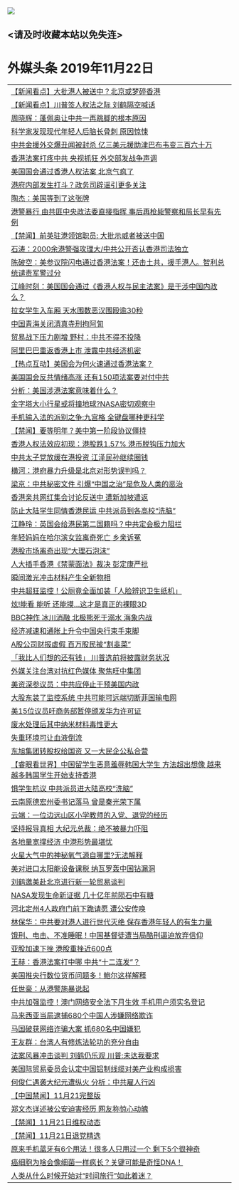 
<tr>
  <td align=center><img src="https://cdn.jsdelivr.net/gh/gyoupiodf/im1/%E5%BE%AE%E4%BF%A1%E8%AF%B4%E6%98%8E4.jpg" /></td>  
</tr>

## <请及时收藏本站以免失连> </a>
# 外媒头条 2019年11月22日</a>

<table>

<tr><td colspan="2" align="left"><a href="https://xball.casa/oo.aspx?name=c1097960&key=eqxowaguscvmxdgc&from=gy">【新闻看点】大批港人被送中？北京或梦碎香港</a></td></tr>
<tr><td colspan="2" align="left"><a href="https://xball.casa/oo.aspx?name=c1097959&key=eqxowaguscvmxdgc&from=gy">【新闻看点】川普签人权法之际 刘鹤隔空喊话</a></td></tr>
<tr><td colspan="2" align="left"><a href="https://xball.casa/oo.aspx?name=c1097983&key=eqxowaguscvmxdgc&from=gy">周晓辉：蓬佩奥让中共一再跳脚的根本原因</a></td></tr>
<tr><td colspan="2" align="left"><a href="https://xball.casa/oo.aspx?name=c1098004&key=eqxowaguscvmxdgc&from=gy">科学家发现现代年轻人后脑长骨刺 原因惊悚</a></td></tr>
<tr><td colspan="2" align="left"><a href="https://xball.casa/oo.aspx?name=c1098038&key=eqxowaguscvmxdgc&from=gy">中共金援外交爆丑闻被封杀 亿三美元援助津巴布韦变三百六十万</a></td></tr>
<tr><td colspan="2" align="left"><a href="https://xball.casa/oo.aspx?name=c1097984&key=eqxowaguscvmxdgc&from=gy">香港法案打疼中共 央视抓狂 外交部发战争声调</a></td></tr>
<tr><td colspan="2" align="left"><a href="https://xball.casa/oo.aspx?name=c1097942&key=eqxowaguscvmxdgc&from=gy">美国国会通过香港人权法案 北京气疯了</a></td></tr>
<tr><td colspan="2" align="left"><a href="https://xball.casa/oo.aspx?name=c1097989&key=eqxowaguscvmxdgc&from=gy">港府内部发生打斗？政务司辟谣引更多关注</a></td></tr>
<tr><td colspan="2" align="left"><a href="https://xball.casa/oo.aspx?name=c1097985&key=eqxowaguscvmxdgc&from=gy">陶杰：美国等到了这张牌</a></td></tr>
<tr><td colspan="2" align="left"><a href="https://xball.casa/oo.aspx?name=c1097951&key=eqxowaguscvmxdgc&from=gy">港警暴行 由共匪中央政法委直接指挥 事后再枪毙警察和局长早有先例</a></td></tr>
<tr><td colspan="2" align="left"><a href="https://xball.casa/oo.aspx?name=c1097997&key=eqxowaguscvmxdgc&from=gy">【禁闻】前英驻港领馆职员: 大批示威者被送中国</a></td></tr>
<tr><td colspan="2" align="left"><a href="https://xball.casa/oo.aspx?name=c816850&key=eqxowaguscvmxdgc&from=gy">石涛：2000余港警强攻理大/中共公开否认香港司法独立</a></td></tr>
<tr><td colspan="2" align="left"><a href="https://xball.casa/oo.aspx?name=c816932&key=eqxowaguscvmxdgc&from=gy">陈破空：美参议院闪电通过香港法案！还击土共，援手港人。智利总统谴责军警过分</a></td></tr>
<tr><td colspan="2" align="left"><a href="https://xball.casa/oo.aspx?name=c922850&key=eqxowaguscvmxdgc&from=gy">江峰时刻：美国国会通过《香港人权与民主法案》是干涉中国内政么？</a></td></tr>
<tr><td colspan="2" align="left"><a href="https://xball.casa/oo.aspx?name=c1097991&key=eqxowaguscvmxdgc&from=gy">拉女学生入车厢 天水围数恶汉围殴逾30秒</a></td></tr>
<tr><td colspan="2" align="left"><a href="https://xball.casa/oo.aspx?name=c1098006&key=eqxowaguscvmxdgc&from=gy">中国青海关闭清真寺刑拘阿訇</a></td></tr>
<tr><td colspan="2" align="left"><a href="https://xball.casa/oo.aspx?name=c1097970&key=eqxowaguscvmxdgc&from=gy">贸易战下压力剧增 野村：中共不得不投降</a></td></tr>
<tr><td colspan="2" align="left"><a href="https://xball.casa/oo.aspx?name=c1098045&key=eqxowaguscvmxdgc&from=gy">阿里巴巴重返香港上市 泄露中共经济机密</a></td></tr>
<tr><td colspan="2" align="left"><a href="https://xball.casa/oo.aspx?name=c1098044&key=eqxowaguscvmxdgc&from=gy">【热点互动】美国会为何火速通过香港法案？</a></td></tr>
<tr><td colspan="2" align="left"><a href="https://xball.casa/oo.aspx?name=c1097966&key=eqxowaguscvmxdgc&from=gy">美国国会反共情绪高涨 还有150项法案要对付中共</a></td></tr>
<tr><td colspan="2" align="left"><a href="https://xball.casa/oo.aspx?name=c1097967&key=eqxowaguscvmxdgc&from=gy">分析：美国涉港法案意味着什么？</a></td></tr>
<tr><td colspan="2" align="left"><a href="https://xball.casa/oo.aspx?name=c1098003&key=eqxowaguscvmxdgc&from=gy">金字塔大小行星或将撞地球?NASA密切观察中</a></td></tr>
<tr><td colspan="2" align="left"><a href="https://xball.casa/oo.aspx?name=c1098005&key=eqxowaguscvmxdgc&from=gy">手机输入法的派别之争:九宫格 全键盘哪种更科学</a></td></tr>
<tr><td colspan="2" align="left"><a href="https://xball.casa/oo.aspx?name=c1097998&key=eqxowaguscvmxdgc&from=gy">【禁闻】要等明年？美中第一阶段协议僵持</a></td></tr>
<tr><td colspan="2" align="left"><a href="https://xball.casa/oo.aspx?name=c1098037&key=eqxowaguscvmxdgc&from=gy">香港人权法效应初现：港股跌1.57% 港币脱钩压力加大</a></td></tr>
<tr><td colspan="2" align="left"><a href="https://xball.casa/oo.aspx?name=c1097979&key=eqxowaguscvmxdgc&from=gy">中共太子党放缓在港投资 江泽民孙继续圈钱</a></td></tr>
<tr><td colspan="2" align="left"><a href="https://xball.casa/oo.aspx?name=c1097952&key=eqxowaguscvmxdgc&from=gy">横河：港府暴力升级是北京对形势误判吗？</a></td></tr>
<tr><td colspan="2" align="left"><a href="https://xball.casa/oo.aspx?name=c1097953&key=eqxowaguscvmxdgc&from=gy">梁京：中共秘密文件 引爆“中国之治”是危及人类的恶治</a></td></tr>
<tr><td colspan="2" align="left"><a href="https://xball.casa/oo.aspx?name=c1097986&key=eqxowaguscvmxdgc&from=gy">香港亲共网红集会讨论反送中 遭新加坡遣返</a></td></tr>
<tr><td colspan="2" align="left"><a href="https://xball.casa/oo.aspx?name=c1097987&key=eqxowaguscvmxdgc&from=gy">防止大陆学生同情香港民运 中共派员到各高校“洗脑”</a></td></tr>
<tr><td colspan="2" align="left"><a href="https://xball.casa/oo.aspx?name=c1097950&key=eqxowaguscvmxdgc&from=gy">江静玲：英国会给港民第二国籍吗？中共定会极力阻拦</a></td></tr>
<tr><td colspan="2" align="left"><a href="https://xball.casa/oo.aspx?name=c1097996&key=eqxowaguscvmxdgc&from=gy">年轻妈妈在哈尔滨女监离奇死亡 乡亲诉冤</a></td></tr>
<tr><td colspan="2" align="left"><a href="https://xball.casa/oo.aspx?name=c1097958&key=eqxowaguscvmxdgc&from=gy">港股市场离奇出现“大理石泡沫”</a></td></tr>
<tr><td colspan="2" align="left"><a href="https://xball.casa/oo.aspx?name=c1097981&key=eqxowaguscvmxdgc&from=gy">人大插手香港《禁蒙面法》裁决 彭定康严批</a></td></tr>
<tr><td colspan="2" align="left"><a href="https://xball.casa/oo.aspx?name=c1097994&key=eqxowaguscvmxdgc&from=gy">瞬间激光冲击材料产生全新物相</a></td></tr>
<tr><td colspan="2" align="left"><a href="https://xball.casa/oo.aspx?name=c1097978&key=eqxowaguscvmxdgc&from=gy">中共超狂监控！公厕竟全面加装「人脸辨识卫生纸机」</a></td></tr>
<tr><td colspan="2" align="left"><a href="https://xball.casa/oo.aspx?name=c1098002&key=eqxowaguscvmxdgc&from=gy">炫!能看 能听 还能摸…这才是真正的裸眼3D</a></td></tr>
<tr><td colspan="2" align="left"><a href="https://xball.casa/oo.aspx?name=c1098001&key=eqxowaguscvmxdgc&from=gy">BBC神作 冰川消融 北极熊死于溺水 海象内战</a></td></tr>
<tr><td colspan="2" align="left"><a href="https://xball.casa/oo.aspx?name=c1097957&key=eqxowaguscvmxdgc&from=gy">经济减速和通胀上升令中国央行束手束脚</a></td></tr>
<tr><td colspan="2" align="left"><a href="https://xball.casa/oo.aspx?name=c1097961&key=eqxowaguscvmxdgc&from=gy">A股公司财报虚假  百万股民被“割韭菜”</a></td></tr>
<tr><td colspan="2" align="left"><a href="https://xball.casa/oo.aspx?name=c1097964&key=eqxowaguscvmxdgc&from=gy">「我比人们想的还有钱」 川普选前将披露财务状况</a></td></tr>
<tr><td colspan="2" align="left"><a href="https://xball.casa/oo.aspx?name=c1097988&key=eqxowaguscvmxdgc&from=gy">外媒关注台湾对抗红色媒体 聚焦旺中集团</a></td></tr>
<tr><td colspan="2" align="left"><a href="https://xball.casa/oo.aspx?name=c1097971&key=eqxowaguscvmxdgc&from=gy">美资深参议员：中共应停止干预美国内政</a></td></tr>
<tr><td colspan="2" align="left"><a href="https://xball.casa/oo.aspx?name=c1097980&key=eqxowaguscvmxdgc&from=gy">大股东装了监控系统 中共可能可远端切断菲国输电网</a></td></tr>
<tr><td colspan="2" align="left"><a href="https://xball.casa/oo.aspx?name=c1098043&key=eqxowaguscvmxdgc&from=gy">美15位议员吁商务部暂停颁发华为许可证</a></td></tr>
<tr><td colspan="2" align="left"><a href="https://xball.casa/oo.aspx?name=c1097993&key=eqxowaguscvmxdgc&from=gy">废水处理后其中纳米材料毒性更大</a></td></tr>
<tr><td colspan="2" align="left"><a href="https://xball.casa/oo.aspx?name=c1097992&key=eqxowaguscvmxdgc&from=gy">失重环境可让血液倒流</a></td></tr>
<tr><td colspan="2" align="left"><a href="https://xball.casa/oo.aspx?name=c1098041&key=eqxowaguscvmxdgc&from=gy">东旭集团转股权给国资 又一大民企公私合营</a></td></tr>
<tr><td colspan="2" align="left"><a href="https://xball.casa/oo.aspx?name=c1097974&key=eqxowaguscvmxdgc&from=gy">【睿眼看世界】中国留学生恶意羞辱韩国大学生 方法超出想像 越来越多韩国学生开始支持香港</a></td></tr>
<tr><td colspan="2" align="left"><a href="https://xball.casa/oo.aspx?name=c1097948&key=eqxowaguscvmxdgc&from=gy">惧学生抗议 中共派员进大陆高校“洗脑”</a></td></tr>
<tr><td colspan="2" align="left"><a href="https://xball.casa/oo.aspx?name=c1098007&key=eqxowaguscvmxdgc&from=gy">云南原德宏州委书记落马 曾是秦光荣下属</a></td></tr>
<tr><td colspan="2" align="left"><a href="https://xball.casa/oo.aspx?name=c1097972&key=eqxowaguscvmxdgc&from=gy">云端：一位边远山区小学教师的入党、退党的经历</a></td></tr>
<tr><td colspan="2" align="left"><a href="https://xball.casa/oo.aspx?name=c1098042&key=eqxowaguscvmxdgc&from=gy">坚持报导真相 大纪元总裁：绝不被暴力吓阻</a></td></tr>
<tr><td colspan="2" align="left"><a href="https://xball.casa/oo.aspx?name=c1097990&key=eqxowaguscvmxdgc&from=gy">各地量宽撑经济 中港形势最堪忧</a></td></tr>
<tr><td colspan="2" align="left"><a href="https://xball.casa/oo.aspx?name=c1098000&key=eqxowaguscvmxdgc&from=gy">火星大气中的神秘氧气源自哪里?无法解释</a></td></tr>
<tr><td colspan="2" align="left"><a href="https://xball.casa/oo.aspx?name=c1097969&key=eqxowaguscvmxdgc&from=gy">美对进口太阳能设备课税 纳瓦罗轰中国钻漏洞</a></td></tr>
<tr><td colspan="2" align="left"><a href="https://xball.casa/oo.aspx?name=c1097955&key=eqxowaguscvmxdgc&from=gy">刘鹤邀美赴北京进行新一轮贸易谈判</a></td></tr>
<tr><td colspan="2" align="left"><a href="https://xball.casa/oo.aspx?name=c1097999&key=eqxowaguscvmxdgc&from=gy">NASA发现生命新证据 几十亿年前陨石中有糖</a></td></tr>
<tr><td colspan="2" align="left"><a href="https://xball.casa/oo.aspx?name=c1097943&key=eqxowaguscvmxdgc&from=gy">河北定州4人政府门前下跪请愿 遭公安传唤</a></td></tr>
<tr><td colspan="2" align="left"><a href="https://xball.casa/oo.aspx?name=c1097954&key=eqxowaguscvmxdgc&from=gy">林保华：中共要对港人进行世代灭绝 保存香港年轻人的有生力量</a></td></tr>
<tr><td colspan="2" align="left"><a href="https://xball.casa/oo.aspx?name=c1097976&key=eqxowaguscvmxdgc&from=gy">饿刑、电击、不准睡眠！中国基督徒遭当局酷刑逼迫放弃信仰</a></td></tr>
<tr><td colspan="2" align="left"><a href="https://xball.casa/oo.aspx?name=c1097975&key=eqxowaguscvmxdgc&from=gy">亚股加速下挫 港股重挫近600点</a></td></tr>
<tr><td colspan="2" align="left"><a href="https://xball.casa/oo.aspx?name=c1098008&key=eqxowaguscvmxdgc&from=gy">王赫：香港法案打中哪 中共“十二连发”？</a></td></tr>
<tr><td colspan="2" align="left"><a href="https://xball.casa/oo.aspx?name=c1097968&key=eqxowaguscvmxdgc&from=gy">美国推央行数位货币问题多！鲍尔这样解释</a></td></tr>
<tr><td colspan="2" align="left"><a href="https://xball.casa/oo.aspx?name=c1097973&key=eqxowaguscvmxdgc&from=gy">任世豪：从港警施暴说起</a></td></tr>
<tr><td colspan="2" align="left"><a href="https://xball.casa/oo.aspx?name=c1097977&key=eqxowaguscvmxdgc&from=gy">中共加强监控！澳门网络安全法下月生效 手机用户须实名登记</a></td></tr>
<tr><td colspan="2" align="left"><a href="https://xball.casa/oo.aspx?name=c1097965&key=eqxowaguscvmxdgc&from=gy">马来西亚当局逮捕680个中国人涉嫌网络欺诈</a></td></tr>
<tr><td colspan="2" align="left"><a href="https://xball.casa/oo.aspx?name=c1097949&key=eqxowaguscvmxdgc&from=gy">马国破获网络诈骗大案 抓680名中国嫌犯</a></td></tr>
<tr><td colspan="2" align="left"><a href="https://xball.casa/oo.aspx?name=c1097962&key=eqxowaguscvmxdgc&from=gy">王友群：台湾人有修炼法轮功的充分自由</a></td></tr>
<tr><td colspan="2" align="left"><a href="https://xball.casa/oo.aspx?name=c1098050&key=eqxowaguscvmxdgc&from=gy">法案风暴冲击谈判 刘鹤仍乐观 川普:未达我要求</a></td></tr>
<tr><td colspan="2" align="left"><a href="https://xball.casa/oo.aspx?name=c1097956&key=eqxowaguscvmxdgc&from=gy">美国际贸易委员会认定中国铝制线缆对美产业构成损害</a></td></tr>
<tr><td colspan="2" align="left"><a href="https://xball.casa/oo.aspx?name=c1097995&key=eqxowaguscvmxdgc&from=gy">何俊仁遇袭大纪元遭纵火 分析：中共雇人行凶</a></td></tr>
<tr><td colspan="2" align="left"><a href="https://xball.casa/oo.aspx?name=c1098049&key=eqxowaguscvmxdgc&from=gy">【中国禁闻】11月21完整版</a></td></tr>
<tr><td colspan="2" align="left"><a href="https://xball.casa/oo.aspx?name=c1098047&key=eqxowaguscvmxdgc&from=gy">郑文杰详述被公安迫害经历 网友称惊心动魄</a></td></tr>
<tr><td colspan="2" align="left"><a href="https://xball.casa/oo.aspx?name=c1098052&key=eqxowaguscvmxdgc&from=gy">【禁闻】11月21日维权动态</a></td></tr>
<tr><td colspan="2" align="left"><a href="https://xball.casa/oo.aspx?name=c1098051&key=eqxowaguscvmxdgc&from=gy">【禁闻】11月21日退党精选</a></td></tr>
<tr><td colspan="2" align="left"><a href="https://xball.casa/oo.aspx?name=c1098060&key=eqxowaguscvmxdgc&from=gy">原来手机蓝牙有6个用法！很多人只用过一个 剩下5个很神奇</a></td></tr>
<tr><td colspan="2" align="left"><a href="https://xball.casa/oo.aspx?name=c1098061&key=eqxowaguscvmxdgc&from=gy">癌细胞为啥会像细菌一样疯长？关键可能是奇怪DNA！</a></td></tr>
<tr><td colspan="2" align="left"><a href="https://xball.casa/oo.aspx?name=c1098062&key=eqxowaguscvmxdgc&from=gy">人类从什么时候开始对“时间旅行”如此着迷？</a></td></tr>

</table>
